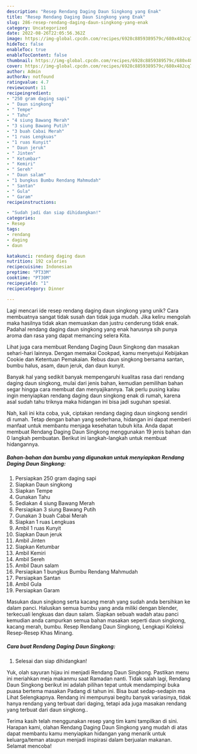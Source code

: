 ```yaml
---
description: "Resep Rendang Daging Daun Singkong yang Enak"
title: "Resep Rendang Daging Daun Singkong yang Enak"
slug: 286-resep-rendang-daging-daun-singkong-yang-enak
category: Uncategorized
date: 2022-08-26T22:05:56.362Z
image: https://img-global.cpcdn.com/recipes/6928c8859389579c/680x482cq70/rendang-daging-daun-singkong-foto-resep-utama.jpg
hideToc: false
enableToc: true
enableTocContent: false
thumbnail: https://img-global.cpcdn.com/recipes/6928c8859389579c/680x482cq70/rendang-daging-daun-singkong-foto-resep-utama.jpg
cover: https://img-global.cpcdn.com/recipes/6928c8859389579c/680x482cq70/rendang-daging-daun-singkong-foto-resep-utama.jpg
author: Admin
authorAv: notfound
ratingvalue: 4.7
reviewcount: 11
recipeingredient:
- "250 gram daging sapi"
- " Daun singkong"
- " Tempe"
- " Tahu"
- "4 siung Bawang Merah"
- "3 siung Bawang Putih"
- "3 buah Cabai Merah"
- "1 ruas Lengkuas"
- "1 ruas Kunyit"
- " Daun jeruk"
- " Jinten"
- " Ketumbar"
- " Kemiri"
- " Sereh"
- " Daun salam"
- "1 bungkus Bumbu Rendang Mahmudah"
- " Santan"
- " Gula"
- " Garam"
recipeinstructions:

- "Sudah jadi dan siap dihidangkan!"
categories:
- Resep
tags:
- rendang
- daging
- daun

katakunci: rendang daging daun 
nutrition: 192 calories
recipecuisine: Indonesian
preptime: "PT33M"
cooktime: "PT30M"
recipeyield: "1"
recipecategory: Dinner

---
```





Lagi mencari ide resep rendang daging daun singkong yang unik? Cara membuatnya sangat tidak susah dan tidak juga mudah. Jika keliru mengolah maka hasilnya tidak akan memuaskan dan justru cenderung tidak enak. Padahal rendang daging daun singkong yang enak harusnya sih punya aroma dan rasa yang dapat memancing selera Kita.





Lihat juga cara membuat Rendang Daging Daun Singkong dan masakan sehari-hari lainnya. Dengan memakai Cookpad, kamu menyetujui Kebijakan Cookie dan Ketentuan Pemakaian. Rebus daun singkong bersama santan, bumbu halus, asam, daun jeruk, dan daun kunyit.

Banyak hal yang sedikit banyak mempengaruhi kualitas rasa dari rendang daging daun singkong, mulai dari jenis bahan, kemudian pemilihan bahan segar hingga cara membuat dan menyajikannya. Tak perlu pusing kalau ingin menyiapkan rendang daging daun singkong enak di rumah, karena asal sudah tahu triknya maka hidangan ini bisa jadi suguhan spesial.






Nah, kali ini kita coba, yuk, ciptakan rendang daging daun singkong sendiri di rumah. Tetap dengan bahan yang sederhana, hidangan ini dapat memberi manfaat untuk membantu menjaga kesehatan tubuh kita. Anda dapat membuat Rendang Daging Daun Singkong menggunakan 19 jenis bahan dan 0 langkah pembuatan. Berikut ini langkah-langkah untuk membuat hidangannya.

<!--inarticleads1-->

##### Bahan-bahan dan bumbu yang digunakan untuk menyiapkan Rendang Daging Daun Singkong:

1. Persiapkan 250 gram daging sapi
1. Siapkan  Daun singkong
1. Siapkan  Tempe
1. Gunakan  Tahu
1. Sediakan 4 siung Bawang Merah
1. Persiapkan 3 siung Bawang Putih
1. Gunakan 3 buah Cabai Merah
1. Siapkan 1 ruas Lengkuas
1. Ambil 1 ruas Kunyit
1. Siapkan  Daun jeruk
1. Ambil  Jinten
1. Siapkan  Ketumbar
1. Ambil  Kemiri
1. Ambil  Sereh
1. Ambil  Daun salam
1. Persiapkan 1 bungkus Bumbu Rendang Mahmudah
1. Persiapkan  Santan
1. Ambil  Gula
1. Persiapkan  Garam


Masukan daun singkong serta kacang merah yang sudah anda bersihkan ke dalam panci. Haluskan semua bumbu yang anda miliki dengan blender, terkecuali lengkuas dan daun salam. Siapkan sebuah wadah atau panci kemudian anda campurkan semua bahan masakan seperti daun singkong, kacang merah, bumbu. Resep Rendang Daun Singkong, Lengkapi Koleksi Resep-Resep Khas Minang. 

<!--inarticleads2-->

##### Cara buat Rendang Daging Daun Singkong:


1. Selesai dan siap dihidangkan!

Yuk, olah sayuran hijau ini menjadi Rendang Daun Singkong. Pastikan menu ini meriahkan meja makanmu saat Ramadan nanti. Tidak salah lagi, Rendang Daun Singkong berikut ini adalah pilihan tepat untuk mendampingi buka puasa bertema masakan Padang di tahun ini. Bisa buat sedap-sedapin ma Lihat Selengkapnya. Rendang ini mempunyai begitu banyak variasinya, tidak hanya rendang yang terbuat dari daging, tetapi ada juga masakan rendang yang terbuat dari daun singkong.. 

Terima kasih telah menggunakan resep yang tim kami tampilkan di sini. Harapan kami, olahan Rendang Daging Daun Singkong yang mudah di atas dapat membantu kamu menyiapkan hidangan yang menarik untuk keluarga/teman ataupun menjadi inspirasi dalam berjualan makanan. Selamat mencoba!
